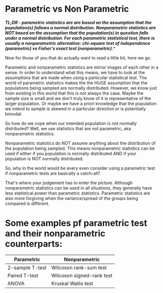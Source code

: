 # Parametric vs Non Parametric

***TL;DR - parametric statistics are are based on the assumption that the population(s) follows a normal distribution.
Nonparametric statistics are NOT based on the assumption that the population(s) in question falls under a normal distribution.
For each parametric statistical test, there is usually a nonparametric alternative: chi-square test of independence (parametric) vs Fisher's exact test (nonparametric).****

Now for those of you that do actually want to read a little bit, here we go.

Parametric and nonparametric statistics are mirror images of each other in a sense.
In order to understand what this means, we have to look at the assumptions that are made when using a particular statistical test.
The world of parametric statistics makes the the HUGE assumption that the populations being sampled are normally distributed.
However, we know just from existing in this world that this is not always the case.
Maybe the sample size is small and we don't truly know of it is representative of the larger population.
Or maybe we have a priori knowledge that the population we intend to sample is skewed in a particular direction or is potentially bimodal.

So how do we cope when our intended population is not normally distributed?
Well, we use statistics that are not parametric, aka nonparametric statistics.

Nonparametric statistics do NOT assume anything about the distribution of the population being sampled.
This means nonparametric statistics can be used if either if you population is normally distributed AND if your population is NOT normally distributed.

So, why in the world would be every even consider using a parametric test if nonparametric tests are basically a catch-all?

That's where your judgement has to enter the picture.
Although nonparametric statistics can be used in all situations, they generally have less statistical power than parametric statistics.
Parametric statistics are also more forgiving when the variance/spread of the groups being compared is different.

# Some examples pf parametric test and their nonparametric counterparts:

| Parametric      | Nonparametric             |
| --------------- | ------------------------- |
| 2-sample T-test | Wilcoxon rank-sum test    |
| Paired T-test   | Wilcoxon signed-rank test |
| ANOVA           | Kruskal Wallis test       |
